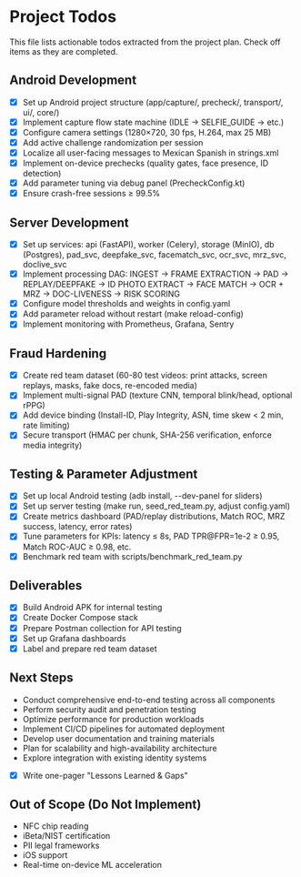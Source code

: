 # Project Todos

This file lists actionable todos extracted from the project plan. Check off items as they are completed.

## Android Development

- [x] Set up Android project structure (app/capture/, precheck/, transport/, ui/, core/)
- [x] Implement capture flow state machine (IDLE → SELFIE_GUIDE → etc.)
- [x] Configure camera settings (1280×720, 30 fps, H.264, max 25 MB)
- [x] Add active challenge randomization per session
- [x] Localize all user-facing messages to Mexican Spanish in strings.xml
- [x] Implement on-device prechecks (quality gates, face presence, ID detection)
- [x] Add parameter tuning via debug panel (PrecheckConfig.kt)
- [x] Ensure crash-free sessions ≥ 99.5%

## Server Development

- [x] Set up services: api (FastAPI), worker (Celery), storage (MinIO), db (Postgres), pad_svc, deepfake_svc, facematch_svc, ocr_svc, mrz_svc, doclive_svc
- [x] Implement processing DAG: INGEST → FRAME EXTRACTION → PAD → REPLAY/DEEPFAKE → ID PHOTO EXTRACT → FACE MATCH → OCR + MRZ → DOC-LIVENESS → RISK SCORING
- [x] Configure model thresholds and weights in config.yaml
- [x] Add parameter reload without restart (make reload-config)
- [x] Implement monitoring with Prometheus, Grafana, Sentry

## Fraud Hardening

- [x] Create red team dataset (60-80 test videos: print attacks, screen replays, masks, fake docs, re-encoded media)
- [x] Implement multi-signal PAD (texture CNN, temporal blink/head, optional rPPG)
- [x] Add device binding (Install-ID, Play Integrity, ASN, time skew < 2 min, rate limiting)
- [x] Secure transport (HMAC per chunk, SHA-256 verification, enforce media integrity)

## Testing & Parameter Adjustment

- [x] Set up local Android testing (adb install, --dev-panel for sliders)
- [x] Set up server testing (make run, seed_red_team.py, adjust config.yaml)
- [x] Create metrics dashboard (PAD/replay distributions, Match ROC, MRZ success, latency, error rates)
- [x] Tune parameters for KPIs: latency ≤ 8s, PAD TPR@FPR=1e-2 ≥ 0.95, Match ROC-AUC ≥ 0.98, etc.
- [x] Benchmark red team with scripts/benchmark_red_team.py

## Deliverables

- [x] Build Android APK for internal testing
- [x] Create Docker Compose stack
- [x] Prepare Postman collection for API testing
- [x] Set up Grafana dashboards
- [x] Label and prepare red team dataset
## Next Steps

- Conduct comprehensive end-to-end testing across all components
- Perform security audit and penetration testing
- Optimize performance for production workloads
- Implement CI/CD pipelines for automated deployment
- Develop user documentation and training materials
- Plan for scalability and high-availability architecture
- Explore integration with existing identity systems
- [x] Write one-pager "Lessons Learned & Gaps"

## Out of Scope (Do Not Implement)

- NFC chip reading
- iBeta/NIST certification
- PII legal frameworks
- iOS support
- Real-time on-device ML acceleration